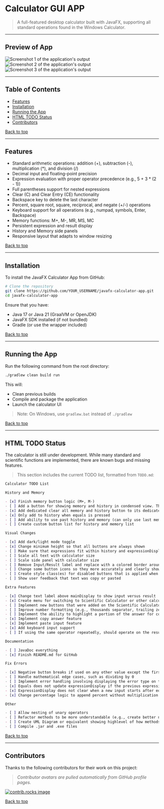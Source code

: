 # Calculator GUI APP

> A full-featured desktop calculator built with JavaFX, supporting all standard operations found in the Windows Calculator.

---

## Preview of App

![Screenshot 1 of the application's output](assets/Preview_1.png)
![Screenshot 2 of the application's output](assets/Preview_2.png)
![Screenshot 3 of the application's output](assets/Preview_3.gif)

---

## Table of Contents

* [Features](#features)
* [Installation](#installation)
* [Running the App](#running-the-app)
* [HTML TODO Status](#html-todo-status)
* [Contributors](#contributors)

[Back to top](#calculator-gui-app)

---

## Features

* Standard arithmetic operations: addition (+), subtraction (-), multiplication (\*), and division (/)
* Decimal input and floating-point precision
* Expression evaluation with proper operator precedence (e.g., 5 + 3 \* (2 - 1))
* Full parentheses support for nested expressions
* Clear (C) and Clear Entry (CE) functionality
* Backspace key to delete the last character
* Percent, square root, square, reciprocal, and negate (+/-) operations
* Keyboard support for all operations (e.g., numpad, symbols, Enter, Backspace)
* Memory functions: M+, M-, MR, MS, MC
* Persistent expression and result display
* History and Memory side panels
* Responsive layout that adapts to window resizing

[Back to top](#calculator-gui-app)

---

## Installation

To install the JavaFX Calculator App from GitHub:

```bash
# Clone the repository
git clone https://github.com/YOUR_USERNAME/javafx-calculator-app.git
cd javafx-calculator-app
```

Ensure that you have:

* Java 17 or Java 21 (GraalVM or OpenJDK)
* JavaFX SDK installed (if not bundled)
* Gradle (or use the wrapper included)

[Back to top](#calculator-gui-app)

---

## Running the App

Run the following command from the root directory:

```bash
./gradlew clean build run
```

This will:

* Clean previous builds
* Compile and package the application
* Launch the calculator UI

> Note: On Windows, use `gradlew.bat` instead of `./gradlew`

[Back to top](#calculator-gui-app)

---

## HTML TODO Status

The calculator is still under development. While many standard and scientific functions are implemented, there are known bugs and missing features.

> This section includes the current TODO list, formatted from `TODO.md`:

```markdown
Calculator TODO List

History and Memory

- [x] Finish memory button logic (M+, M-)
- [ ] Add a button for showing memory and history in condensed view. These buttons should dissapear when in expanded mode
- [x] Add dedicated clear all memory and history button to its dedicated panel (The MC button technically does part of this, but isn't obvious)
- [x] Only add to history when equals is pressed
- [ ] Add ability to use past history and memory (can only use last memory option right now)
- [ ] Create custom button list for history and memory list

Visual Changes

- [x] Add dark/light mode toggle
- [x] Change minimum height so that all buttons are always shown
- [ ] Make sure that expressions fit within history and expressionDisplay
- [ ] Scale all text with calculator size
- [ ] Scale side panel with calculator size
- [ ] Remove Input/Result label and replace with a colored border around mainDisplay
- [ ] Change some button icons so they more accurately and clearly show what the button does
- [ ] Create style class(es) for disabled buttons that is applied when buttons cannot be used (e.g., some of the memory buttons when no memory is stored, when error occurs)
- [ ] Show user feedback that text was copy or pasted

Extra Features

- [x] Change text label above mainDisplay to show input versus result
- [x] Create menu for switching to Scientific Calculator or other calculator types
- [ ] Implement new buttons that were added on the Scientific Calculator
- [ ] Improve number formatting (e.g., thousands separator, trailing zeros, scientific notation)
- [ ] Implement the ability to highlight a portion of the answer for copying or just because
- [x] Implement copy answer feature
- [x] Implement paste input feature
- [x] Add keyboard input support
- [ ] If using the same operator repeatedly, should operate on the result with the last operator and input

Documentation

- [ ] JavaDoc everything
- [x] Finish README.md for GitHub

Fix Errors

- [x] Negative button breaks if used on any other value except the first value
- [ ] Handle mathematical edge cases, such as dividing by 0
- [ ] Implement error handling involving displaying the error type on the mainDisplay
- [x] Equals does not update expressionDisplay if the previous expressionDisplay includes only a value and equals sign (e.g., 2 =, 4 =)
- [x] ExpressionDisplay does not clear when a new input starts after equals has been pressed
- [x] Change percentage logic to append percent without multiplication if input, and append percent with multiplication if result

Other

- [ ] Allow nesting of unary operators
- [ ] Refactor methods to be more understandable (e.g., create better names for methods)
- [ ] Create UML Diagram or equivalent showing highlevel of how methods and files connect with each other
- [ ] Compile .jar and .exe files

```

[Back to top](#calculator-gui-app)

---

## Contributors

Thanks to the following contributors for their work on this project:

> *Contributor avatars are pulled automatically from GitHub profile pages.*

[![contrib.rocks image](https://contrib.rocks/image?repo=JRBerger123/Pet-Store-App)](https://github.com/JRBerger123/calculator-gui-app/graphs/contributors)

[Back to top](#calculator-gui-app)
